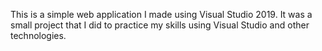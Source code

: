 This is a simple web application I made using Visual Studio 2019. 
It was a small project that I did to practice my skills using Visual Studio and other technologies.
